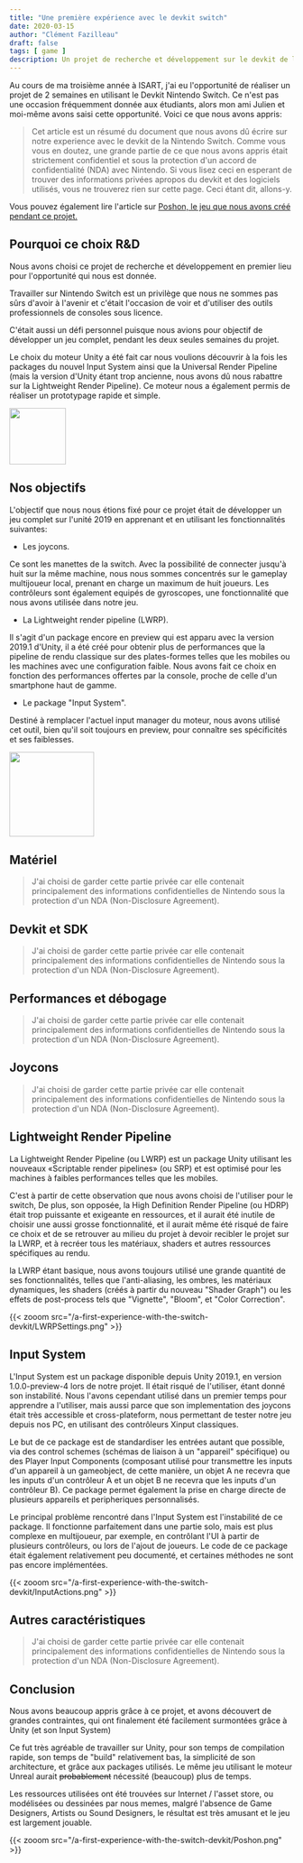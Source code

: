 ```yaml
---
title: "Une première expérience avec le devkit switch"
date: 2020-03-15
author: "Clément Fazilleau"
draft: false
tags: [ game ]
description: Un projet de recherche et développement sur le devkit de la switch.
---
```


Au cours de ma troisième année à ISART, j'ai eu l'opportunité de réaliser un projet de 2 semaines en utilisant le Devkit Nintendo Switch. Ce n'est pas une occasion fréquemment donnée aux étudiants, alors mon ami Julien et moi-même avons saisi cette opportunité. Voici ce que nous avons appris:

> Cet article est un résumé du document que nous avons dû écrire sur notre experience avec le devkit de la Nintendo Switch. Comme vous vous en doutez, une grande partie de ce que nous avons appris était strictement confidentiel et sous la protection d'un accord de confidentialité (NDA) avec Nintendo. Si vous lisez ceci en esperant de trouver des informations privées apropos du devkit et des logiciels utilisés, vous ne trouverez rien sur cette page. Ceci étant dit, allons-y.

Vous pouvez également lire l'article sur [Poshon, le jeu que nous avons créé pendant ce projet.](/posts/poshon)

## Pourquoi ce choix R&D

Nous avons choisi ce projet de recherche et développement en premier lieu pour l'opportunité qui nous est donnée.

Travailler sur Nintendo Switch est un privilège que nous ne sommes pas sûrs d'avoir à l'avenir et c'était l'occasion de voir et d'utiliser des outils professionnels de consoles sous licence.

C'était aussi un défi personnel puisque nous avions pour objectif de développer un jeu complet, pendant les deux seules semaines du projet.

Le choix du moteur Unity a été fait car nous voulions découvrir à la fois les packages du nouvel Input System ainsi que la Universal Render Pipeline (mais la version d'Unity étant trop ancienne, nous avons dû nous rabattre sur la Lightweight Render Pipeline). Ce moteur nous a également permis de réaliser un prototypage rapide et simple.

<img style = "height: 100px; margin: auto;" src = "https://upload.wikimedia.org/wikipedia/commons/thumb/1/19/Unity_Technologies_logo.svg/1280px-Unity_Technologies_logo.svg.png"> </img>

## Nos objectifs

L'objectif que nous nous étions fixé pour ce projet était de développer un jeu complet sur l'unité 2019 en apprenant et en utilisant les fonctionnalités suivantes:

- Les joycons.

Ce sont les manettes de la switch. Avec la possibilité de connecter jusqu'à huit sur la même machine, nous nous sommes concentrés sur le gameplay multijoueur local, prenant en charge un maximum de huit joueurs. Les contrôleurs sont également equipés de gyroscopes, une fonctionnalité que nous avons utilisée dans notre jeu.

- La Lightweight render pipeline (LWRP).

Il s'agit d'un package encore en preview qui est apparu avec la version 2019.1 d'Unity, il a été créé pour obtenir plus de performances que la pipeline de rendu classique sur des plates-formes telles que les mobiles ou les machines avec une configuration faible. Nous avons fait ce choix en fonction des performances offertes par la console, proche de celle d'un smartphone haut de gamme.

- Le package "Input System".

Destiné à remplacer l'actuel input manager du moteur, nous avons utilisé cet outil, bien qu'il soit toujours en preview, pour connaître ses spécificités et ses faiblesses.

<img style = "height: 150px; margin: auto;" src = "https://upload.wikimedia.org/wikipedia/commons/thumb/5/5d/Nintendo_Switch_Logo.svg/800px-Nintendo_Switch_Logo.svg.png"> </img>

## Matériel

> J'ai choisi de garder cette partie privée car elle contenait principalement des informations confidentielles de Nintendo sous la protection d'un NDA (Non-Disclosure Agreement).

## Devkit et SDK

> J'ai choisi de garder cette partie privée car elle contenait principalement des informations confidentielles de Nintendo sous la protection d'un NDA (Non-Disclosure Agreement).

## Performances et débogage

> J'ai choisi de garder cette partie privée car elle contenait principalement des informations confidentielles de Nintendo sous la protection d'un NDA (Non-Disclosure Agreement).

## Joycons

> J'ai choisi de garder cette partie privée car elle contenait principalement des informations confidentielles de Nintendo sous la protection d'un NDA (Non-Disclosure Agreement).

## Lightweight Render Pipeline

La Lightweight Render Pipeline (ou LWRP) est un package Unity utilisant les nouveaux «Scriptable render pipelines» (ou SRP) et est optimisé pour les machines à faibles performances telles que les mobiles.

C'est à partir de cette observation que nous avons choisi de l'utiliser pour le switch, De plus, son opposée, la High Definition Render Pipeline (ou HDRP) était trop puissante et exigeante en ressources, et il aurait été inutile de choisir une aussi grosse fonctionnalité, et il aurait même été risqué de faire ce choix et de se retrouver au milieu du projet à devoir recibler le projet sur la LWRP, et à recréer tous les matériaux, shaders et autres ressources spécifiques au rendu.

la LWRP étant basique, nous avons toujours utilisé une grande quantité de ses fonctionnalités, telles que l'anti-aliasing, les ombres, les matériaux dynamiques, les shaders (créés à partir du nouveau "Shader Graph") ou les effets de post-process tels que "Vignette", "Bloom", et "Color Correction".

{{< zooom src="/a-first-experience-with-the-switch-devkit/LWRPSettings.png" >}}

## Input System

L'Input System est un package disponible depuis Unity 2019.1, en version 1.0.0-preview-4 lors de notre projet. Il était risqué de l'utiliser, étant donné son instabilité. Nous l'avons cependant utilisé dans un premier temps pour apprendre a l'utiliser, mais aussi parce que son implementation des joycons était très accessible et cross-plateform, nous permettant de tester notre jeu depuis nos PC, en utilisant des contrôleurs Xinput classiques.

Le but de ce package est de standardiser les entrées autant que possible, via des control schemes (schémas de liaison à un "appareil" spécifique) ou des Player Input Components (composant utilisé pour transmettre les inputs d'un appareil à un gameobject, de cette manière, un objet A ne recevra que les inputs d'un contrôleur A et un objet B ne recevra que les inputs d'un contrôleur B). Ce package permet également la prise en charge directe de plusieurs appareils et peripheriques personnalisés.

Le principal problème rencontré dans l'Input System est l'instabilité de ce package. Il fonctionne parfaitement dans une partie solo, mais est plus complexe en multijoueur, par exemple, en contrôlant l'UI à partir de plusieurs contrôleurs, ou lors de l'ajout de joueurs. Le code de ce package était également relativement peu documenté, et certaines méthodes ne sont pas encore implémentées.

{{< zooom src="/a-first-experience-with-the-switch-devkit/InputActions.png" >}}

## Autres caractéristiques

> J'ai choisi de garder cette partie privée car elle contenait principalement des informations confidentielles de Nintendo sous la protection d'un NDA (Non-Disclosure Agreement).

## Conclusion

Nous avons beaucoup appris grâce à ce projet, et avons découvert de grandes contraintes, qui ont finalement été facilement surmontées grâce à Unity (et son Input System)

Ce fut très agréable de travailler sur Unity, pour son temps de compilation rapide, son temps de "build" relativement bas, la simplicité de son architecture, et grâce aux packages utilisés. Le même jeu utilisant le moteur Unreal aurait ~~probablement~~ nécessité (beaucoup) plus de temps.

Les ressources utilisées ont été trouvées sur Internet / l'asset store, ou modélisées ou dessinées par nous memes, malgré l'absence de Game Designers, Artists ou Sound Designers, le résultat est très amusant et le jeu est largement jouable.

{{< zooom src="/a-first-experience-with-the-switch-devkit/Poshon.png" >}}
